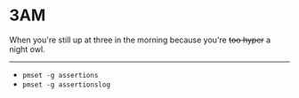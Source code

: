 # 3AM

When you're still up at three in the morning because you're ~~too hyper~~ a night owl.

---

* `pmset -g assertions`
* `pmset -g assertionslog`